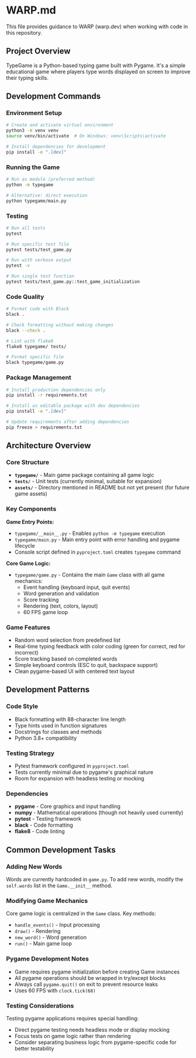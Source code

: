 # WARP.md

This file provides guidance to WARP (warp.dev) when working with code in this repository.

## Project Overview

TypeGame is a Python-based typing game built with Pygame. It's a simple educational game where players type words displayed on screen to improve their typing skills.

## Development Commands

### Environment Setup
```bash
# Create and activate virtual environment
python3 -m venv venv
source venv/bin/activate  # On Windows: venv\Scripts\activate

# Install dependencies for development
pip install -e ".[dev]"
```

### Running the Game
```bash
# Run as module (preferred method)
python -m typegame

# Alternative: direct execution
python typegame/main.py
```

### Testing
```bash
# Run all tests
pytest

# Run specific test file
pytest tests/test_game.py

# Run with verbose output
pytest -v

# Run single test function
pytest tests/test_game.py::test_game_initialization
```

### Code Quality
```bash
# Format code with Black
black .

# Check formatting without making changes
black --check .

# Lint with flake8
flake8 typegame/ tests/

# Format specific file
black typegame/game.py
```

### Package Management
```bash
# Install production dependencies only
pip install -r requirements.txt

# Install as editable package with dev dependencies
pip install -e ".[dev]"

# Update requirements after adding dependencies
pip freeze > requirements.txt
```

## Architecture Overview

### Core Structure
- **`typegame/`** - Main game package containing all game logic
- **`tests/`** - Unit tests (currently minimal, suitable for expansion)
- **`assets/`** - Directory mentioned in README but not yet present (for future game assets)

### Key Components

**Game Entry Points:**
- `typegame/__main__.py` - Enables `python -m typegame` execution
- `typegame/main.py` - Main entry point with error handling and pygame lifecycle
- Console script defined in `pyproject.toml` creates `typegame` command

**Core Game Logic:**
- `typegame/game.py` - Contains the main `Game` class with all game mechanics:
  - Event handling (keyboard input, quit events)
  - Word generation and validation
  - Score tracking
  - Rendering (text, colors, layout)
  - 60 FPS game loop

### Game Features
- Random word selection from predefined list
- Real-time typing feedback with color coding (green for correct, red for incorrect)
- Score tracking based on completed words
- Simple keyboard controls (ESC to quit, backspace support)
- Clean pygame-based UI with centered text layout

## Development Patterns

### Code Style
- Black formatting with 88-character line length
- Type hints used in function signatures
- Docstrings for classes and methods
- Python 3.8+ compatibility

### Testing Strategy
- Pytest framework configured in `pyproject.toml`
- Tests currently minimal due to pygame's graphical nature
- Room for expansion with headless testing or mocking

### Dependencies
- **pygame** - Core graphics and input handling
- **numpy** - Mathematical operations (though not heavily used currently)
- **pytest** - Testing framework
- **black** - Code formatting
- **flake8** - Code linting

## Common Development Tasks

### Adding New Words
Words are currently hardcoded in `game.py`. To add new words, modify the `self.words` list in the `Game.__init__` method.

### Modifying Game Mechanics
Core game logic is centralized in the `Game` class. Key methods:
- `handle_events()` - Input processing
- `draw()` - Rendering
- `new_word()` - Word generation
- `run()` - Main game loop

### Pygame Development Notes
- Game requires pygame initialization before creating Game instances
- All pygame operations should be wrapped in try/except blocks
- Always call `pygame.quit()` on exit to prevent resource leaks
- Uses 60 FPS with `clock.tick(60)`

### Testing Considerations
Testing pygame applications requires special handling:
- Direct pygame testing needs headless mode or display mocking
- Focus tests on game logic rather than rendering
- Consider separating business logic from pygame-specific code for better testability